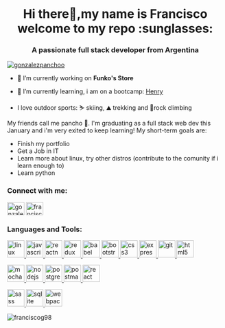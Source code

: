 <h1 align="center">Hi there👋,my name is Francisco welcome to my repo :sunglasses:</h1>
<h3 align="center">A passionate full stack developer from Argentina</h3>

<p align="left"> <a href="https://twitter.com/gonzalezpanchoo" target="blank"><img src="https://img.shields.io/twitter/follow/gonzalezpanchoo?logo=twitter&style=for-the-badge" alt="gonzalezpanchoo" /></a> </p>


- 🔭 I’m currently working on **Funko's Store**

- 🌱 I’m currently learning, i am on a bootcamp: [Henry](https://soyhenry.com/)

- I love outdoor sports:  :skier: skiing, :mountain: trekking and :climbing:rock climbing

<span>My friends call me pancho :hotdog:. I'm graduating as a full stack web dev this January and i'm very exited to keep learning! My short-term goals are:</span>
<ul>
  <li>Finish my portfolio</li>
  <li>Get a Job in IT</li>
  <li>Learn more about linux, try other distros (contribute to the comunity if i learn enough to)</li>
  <li>Learn python</li>
</ul>


<h3 align="left">Connect with me:</h3>
<p align="left">
<a href="https://twitter.com/gonzalezpanchoo" target="blank"><img align="center" src="https://cdn.jsdelivr.net/npm/simple-icons@3.0.1/icons/twitter.svg" alt="gonzalezpanchoo" height="30" width="40" /></a>
<a href="https://linkedin.com/in/francisco-gonzalez-72aa5a158" target="blank"><img align="center" src="https://cdn.jsdelivr.net/npm/simple-icons@3.0.1/icons/linkedin.svg" alt="francisco-gonzalez-72aa5a158" height="30" width="40" /></a>
</p>

<h3 align="left">Languages and Tools:</h3>
<p align="left">
    <a href="https://www.linux.org/" target="_blank"> <img src="https://devicons.github.io/devicon/devicon.git/icons/linux/linux-original.svg" alt="linux" width="40" height="40"/> </a> 
   <a href="https://developer.mozilla.org/en-US/docs/Web/JavaScript" target="_blank"> <img src="https://devicons.github.io/devicon/devicon.git/icons/javascript/javascript-original.svg" alt="javascript" width="40" height="40"/> </a> 
    <a href="https://reactnative.dev/" target="_blank"> <img src="https://reactnative.dev/img/header_logo.svg" alt="reactnative" width="40" height="40"/> </a> 
  <a href="https://redux.js.org" target="_blank"> <img src="https://devicons.github.io/devicon/devicon.git/icons/redux/redux-original.svg" alt="redux" width="40" height="40"/> </a> 
  <a href="https://babeljs.io/" target="_blank"> <img src="https://www.vectorlogo.zone/logos/babeljs/babeljs-icon.svg" alt="babel" width="40" height="40"/> </a> 
  <a href="https://getbootstrap.com" target="_blank"> <img src="https://devicons.github.io/devicon/devicon.git/icons/bootstrap/bootstrap-plain.svg" alt="bootstrap" width="40" height="40"/> </a> 
  <a href="https://www.w3schools.com/css/" target="_blank"> <img src="https://devicons.github.io/devicon/devicon.git/icons/css3/css3-original-wordmark.svg" alt="css3" width="40" height="40"/> </a> 
  <a href="https://expressjs.com" target="_blank"> <img src="https://devicons.github.io/devicon/devicon.git/icons/express/express-original-wordmark.svg" alt="express" width="40" height="40"/> </a>
  <a href="https://git-scm.com/" target="_blank"> <img src="https://www.vectorlogo.zone/logos/git-scm/git-scm-icon.svg" alt="git" width="40" height="40"/> </a> 
  <a href="https://www.w3.org/html/" target="_blank"> <img src="https://devicons.github.io/devicon/devicon.git/icons/html5/html5-original-wordmark.svg" alt="html5" width="40" height="40"/> </a> 
 
  <a href="https://mochajs.org" target="_blank"> <img src="https://www.vectorlogo.zone/logos/mochajs/mochajs-icon.svg" alt="mocha" width="40" height="40"/> </a> <a href="https://nodejs.org" target="_blank"> <img src="https://devicons.github.io/devicon/devicon.git/icons/nodejs/nodejs-original-wordmark.svg" alt="nodejs" width="40" height="40"/> </a> 
  <a href="https://www.postgresql.org" target="_blank"> <img src="https://devicons.github.io/devicon/devicon.git/icons/postgresql/postgresql-original-wordmark.svg" alt="postgresql" width="40" height="40"/> </a> 
  <a href="https://postman.com" target="_blank"> <img src="https://www.vectorlogo.zone/logos/getpostman/getpostman-icon.svg" alt="postman" width="40" height="40"/> </a> 
  <a href="https://reactjs.org/" target="_blank"> <img src="https://devicons.github.io/devicon/devicon.git/icons/react/react-original-wordmark.svg" alt="react" width="40" height="40"/> </a> 

  <a href="https://sass-lang.com" target="_blank"> <img src="https://devicons.github.io/devicon/devicon.git/icons/sass/sass-original.svg" alt="sass" width="40" height="40"/> </a> 
  <a href="https://www.sqlite.org/" target="_blank"> <img src="https://www.vectorlogo.zone/logos/sqlite/sqlite-icon.svg" alt="sqlite" width="40" height="40"/> </a>
  <a href="https://webpack.js.org" target="_blank"> <img src="https://devicons.github.io/devicon/devicon.git/icons/webpack/webpack-original.svg" alt="webpack" width="40" height="40"/> </a> 
</p>

<p><img align="center" src="https://github-readme-stats.vercel.app/api/top-langs?username=franciscog98&show_icons=true&locale=en&layout=compact" alt="franciscog98" /></p>
